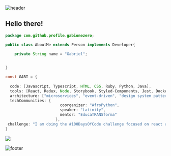 ![header](https://capsule-render.vercel.app/api?type=waving&color=0:F59A43,100:F47C20&text=Gabriel%20Sánchez&fontColor=E6EBEF&fontSize=30&fontAlign=82&height=150&width=500&fontAlignY=35)

## Hello there!
```java
package com.github.profile.gabionezero;

public class AboutMe extends Person implements Developer{

    private String name = "Gabriel";
    

}

const GABI = {
  
  code: [Javascript, Typescript, HTML, CSS, Ruby, Python, Java],
  tools: [React, Redux, Node, Storybook, Styled-Components, Jest, Docker],
  architecture: ["microservices", "event-driven", "design system pattern"],
  techCommunities: {
                        coorganizer: "AfroPython",
                        speaker: "Latinity",
                        mentor: "EducaTRANSforma"
                      },
 challenge: "I am doing the #100DaysOfCode challenge focused on react and typescript"
}
```
![](https://komarev.com/ghpvc/?username=your-github-username&color=013747)

![footer](https://capsule-render.vercel.app/api?type=waving&color=0:F47C20,100:F59A43&height=85&section=footer)
